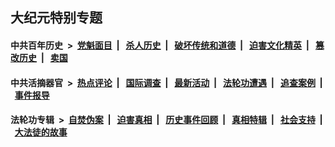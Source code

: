 ## 大纪元特别专题

#### 中共百年历史 &nbsp;>&nbsp; [党魁面目](indexes/nf1176107/README.md?12150430) &nbsp;| &nbsp; [杀人历史](indexes/nf1176106/README.md?12150430) &nbsp;| &nbsp; [破坏传统和道德](indexes/nf1176106/README.md?12150430) &nbsp;| &nbsp; [迫害文化精英](indexes/nf1176111/README.md?12150430) &nbsp;| &nbsp; [篡改历史](indexes/nf1176115/README.md?12150430) &nbsp;| &nbsp; [卖国](indexes/nf1176117/README.md?12150430) 

#### 中共活摘器官 &nbsp;>&nbsp; [热点评论](indexes/nf5879/README.md?12150430) &nbsp;| &nbsp; [国际调查](indexes/nf5947/README.md?12150430) &nbsp;| &nbsp; [最新活动](indexes/nf5883/README.md?12150430) &nbsp;| &nbsp; [法轮功遭遇](indexes/nf5881/README.md?12150430) &nbsp;| &nbsp; [追查案例](indexes/nf5880/README.md?12150430) &nbsp;| &nbsp; [事件报导](indexes/nf5877/README.md?12150430) 

#### 法轮功专辑 &nbsp;>&nbsp; [自焚伪案](indexes/nf5562/README.md?12150430) &nbsp;| &nbsp; [迫害真相](indexes/nf4379/README.md?12150430) &nbsp;| &nbsp; [历史事件回顾](indexes/nf5793/README.md?12150430) &nbsp;| &nbsp; [真相特辑](indexes/nf4389/README.md?12150430) &nbsp;| &nbsp; [社会支持](indexes/nf4386/README.md?12150430) &nbsp;| &nbsp; [大法徒的故事](indexes/nf1147481/README.md?12150430) 


